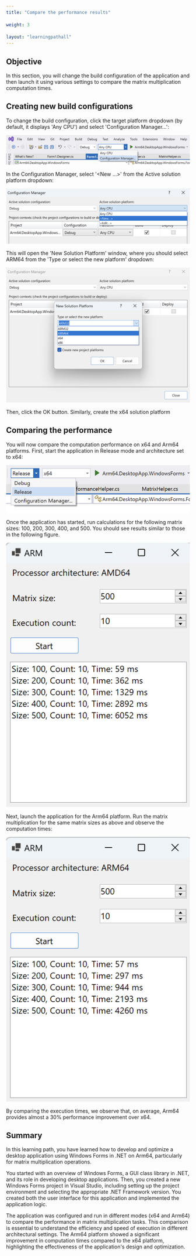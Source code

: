 ```yaml
---
title: "Compare the performance results"

weight: 3

layout: "learningpathall"
---
```

## Objective
In this section, you will change the build configuration of the application and then launch it using various settings to compare the matrix multiplication computation times.

## Creating new build configurations
To change the build configuration, click the target platform dropdown (by default, it displays 'Any CPU') and select 'Configuration Manager...':

![fig8](figures/08.png)

In the Configuration Manager, select '<New ...>' from the Active solution platform dropdown:

![fig9](figures/09.png)

This will open the 'New Solution Platform' window, where you should select ARM64 from the 'Type or select the new platform' dropdown:

![fig10](figures/10.png)

Then, click the OK button. Similarly, create the x64 solution platform

## Comparing the performance
You will now compare the computation performance on x64 and Arm64 platforms. First, start the application in Release mode and architecture set to x64:

![fig11](figures/11.png)

Once the application has started, run calculations for the following matrix sizes: 100, 200, 300, 400, and 500. You should see results similar to those in the following figure.

![fig12](figures/12.png)

Next, launch the application for the Arm64 platform. Run the matrix multiplication for the same matrix sizes as above and observe the computation times:

![fig13](figures/13.png)

By comparing the execution times, we observe that, on average, Arm64 provides almost a 30% performance improvement over x64.

## Summary
In this learning path, you have learned how to develop and optimize a desktop application using Windows Forms in .NET on Arm64, particularly for matrix multiplication operations. 

You started with an overview of Windows Forms, a GUI class library in .NET, and its role in developing desktop applications. Then, you created a new Windows Forms project in Visual Studio, including setting up the project environment and selecting the appropriate .NET Framework version. You created both the user interface for this application and implemented the application logic.

The application was configured and run in different modes (x64 and Arm64) to compare the performance in matrix multiplication tasks. This comparison is essential to understand the efficiency and speed of execution in different architectural settings. The Arm64 platform showed a significant improvement in computation times compared to the x64 platform, highlighting the effectiveness of the application's design and optimization.

